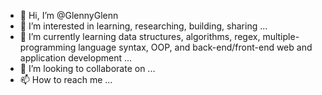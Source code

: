 - 👋 Hi, I’m @GlennyGlenn
- 👀 I’m interested in learning, researching, building, sharing ...
- 🌱 I’m currently learning data structures, algorithms, regex, multiple-programming language syntax, OOP, and back-end/front-end web and application development ...
- 💞️ I’m looking to collaborate on ...
- 📫 How to reach me ...

<!---
GlennyGlenn/GlennyGlenn is a ✨ special ✨ repository because its `README.md` (this file) appears on your GitHub profile.
You can click the Preview link to take a look at your changes.
--->
